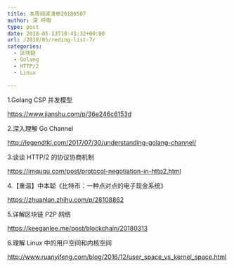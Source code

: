 ```yaml
---
title: 本周阅读清单20180507
author: 深 呼吸
type: post
date: 2018-05-13T10:43:32+00:00
url: /2018/05/reding-list-7/
categories:
  - 区块链
  - Golang
  - HTTP/2
  - Linux

---
```

1.Golang CSP 并发模型
  
<a href="https://www.jianshu.com/p/36e246c6153d" target="_blank" rel="noopener nofollow">https://www.jianshu.com/p/36e246c6153d</a>

2.深入理解 Go Channel
  
<a href="http://legendtkl.com/2017/07/30/understanding-golang-channel/" target="_blank" rel="noopener nofollow">http://legendtkl.com/2017/07/30/understanding-golang-channel/</a>

3.谈谈 HTTP/2 的协议协商机制
  
<a href="https://imququ.com/post/protocol-negotiation-in-http2.html" target="_blank" rel="noopener nofollow">https://imququ.com/post/protocol-negotiation-in-http2.html</a>
  
4.【重温】中本聪《比特币：一种点对点的电子现金系统》
  
<a href="https://zhuanlan.zhihu.com/p/28108862" target="_blank" rel="noopener nofollow">https://zhuanlan.zhihu.com/p/28108862</a>

5.详解区块链 P2P 网络
  
<a href="https://keeganlee.me/post/blockchain/20180313" target="_blank" rel="noopener nofollow">https://keeganlee.me/post/blockchain/20180313</a>

6.理解 Linux 中的用户空间和内核空间
  
<a href="http://www.ruanyifeng.com/blog/2016/12/user_space_vs_kernel_space.html" target="_blank" rel="noopener nofollow">http://www.ruanyifeng.com/blog/2016/12/user_space_vs_kernel_space.html</a>